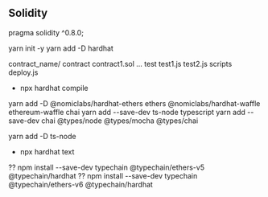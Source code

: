 ## Solidity

pragma solidity ^0.8.0;

yarn init -y
yarn add -D hardhat

contract_name/
    contract
        contract1.sol
        ...
    test
        test1.js
        test2.js
    scripts
        deploy.js

* npx hardhat compile


yarn add -D @nomiclabs/hardhat-ethers ethers @nomiclabs/hardhat-waffle ethereum-waffle chai
yarn add --save-dev ts-node typescript
yarn add --save-dev chai @types/node @types/mocha @types/chai

yarn add -D ts-node
* npx hardhat text

?? npm install --save-dev typechain @typechain/ethers-v5 @typechain/hardhat
?? npm install --save-dev typechain @typechain/ethers-v6 @typechain/hardhat
